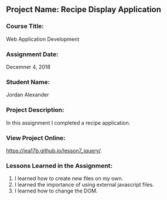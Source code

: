 ## Project Name:  Recipe Display Application

### Course Title:
Web Application Development

### Assignment Date:  
Decemner 4, 2018

### Student Name:  
Jordan Alexander

### Project Description:
In this assignment I completed a recipe application.

### View Project Online:
 https://jea17b.github.io/lesson7_jquery/.

### Lessons Learned in the Assignment:
1. I learned how to create new files on my own. 
2. I learned the importance of using external javascript files.
3. I learned how to change the DOM. 

